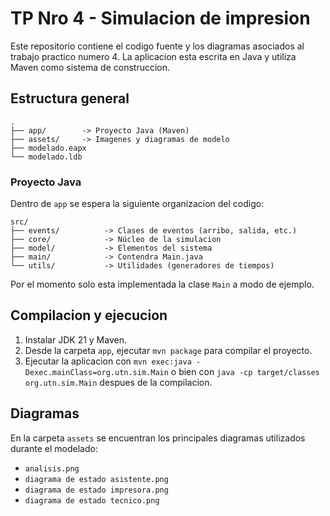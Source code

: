 # TP Nro 4 - Simulacion de impresion

Este repositorio contiene el codigo fuente y los diagramas asociados al trabajo practico numero 4. La aplicacion esta escrita en Java y utiliza Maven como sistema de construccion.

## Estructura general

```
.
├── app/        -> Proyecto Java (Maven)
├── assets/     -> Imagenes y diagramas de modelo
├── modelado.eapx
└── modelado.ldb
```

### Proyecto Java

Dentro de `app` se espera la siguiente organizacion del codigo:

```
src/
├── events/          -> Clases de eventos (arribo, salida, etc.)
├── core/            -> Núcleo de la simulacion
├── model/           -> Elementos del sistema
├── main/            -> Contendra Main.java
└── utils/           -> Utilidades (generadores de tiempos)
```

Por el momento solo esta implementada la clase `Main` a modo de ejemplo.

## Compilacion y ejecucion

1. Instalar JDK 21 y Maven.
2. Desde la carpeta `app`, ejecutar `mvn package` para compilar el proyecto.
3. Ejecutar la aplicacion con `mvn exec:java -Dexec.mainClass=org.utn.sim.Main` o bien con `java -cp target/classes org.utn.sim.Main` despues de la compilacion.

## Diagramas

En la carpeta `assets` se encuentran los principales diagramas utilizados durante el modelado:

- `analisis.png`
- `diagrama de estado asistente.png`
- `diagrama de estado impresora.png`
- `diagrama de estado tecnico.png`

